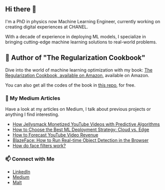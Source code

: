 ## Hi there 👋

I'm a PhD in physics now Machine Learning Engineer, currently working on creating digital experiences at CHANEL.

With a decade of experience in deploying ML models, 
I specialize in bringing cutting-edge machine learning solutions to real-world problems.


## 📘 Author of "The Regularization Cookbook"
Dive into the world of machine learning optimization with my book: [The Regularization Cookbook, available on Amazon](https://amzn.eu/d/7ouDaFQ), available on Amazon.

You can also get all the codes of the book in [this repo](https://github.com/PacktPublishing/The-Regularization-Cookbook), for free.

### 📝 My Medium Articles

Have a look at my articles on Medium, I talk about previous projects or anything I find interesting.

<!-- MEDIUM-STORY-LIST:START -->
- [How Jellysmack Monetized YouTube Videos with Predictive Algorithms](https://medium.datadriveninvestor.com/how-jellysmack-monetized-youtube-videos-with-predictive-algorithms-0b241e9688c2?source=rss-6c53f1364ba9------2)
- [How to Choose the Best ML Deployment Strategy: Cloud vs. Edge](https://towardsdatascience.com/how-to-choose-the-best-ml-deployment-strategy-cloud-vs-edge-7b62d9db9b20?source=rss-6c53f1364ba9------2)
- [How to Forecast YouTube Video Revenue](https://medium.datadriveninvestor.com/how-to-forecast-youtube-video-revenue-e35c60bd1105?source=rss-6c53f1364ba9------2)
- [BlazeFace: How to Run Real-time Object Detection in the Browser](https://towardsdatascience.com/blazeface-how-to-run-real-time-object-detection-in-the-browser-66c2ac9acd75?source=rss-6c53f1364ba9------2)
- [How do face filters work?](https://pub.towardsai.net/how-do-face-filters-work-cea88f470149?source=rss-6c53f1364ba9------2)
<!-- MEDIUM-STORY-LIST:END -->

### 📫 Connect with Me

- [LinkedIn](https://www.linkedin.com/in/v-vandenbussche/)
- [Medium](https://medium.com/@vincent.vandenbussche)
- [Malt](https://www.malt.fr/profile/vincentvandenbussche)

